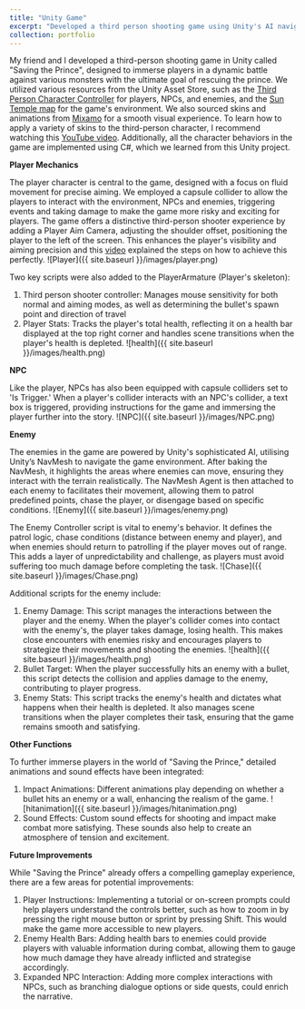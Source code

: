 ```yaml
---
title: "Unity Game"
excerpt: "Developed a third person shooting game using Unity's AI navigation to control NPCs <br/><img src='/aboutme/images/start.png' style='width:300px; height:auto;'>"
collection: portfolio
---
```


My friend and I developed a third-person shooting game in Unity called "Saving the Prince", designed to immerse players in a dynamic battle against various monsters with the ultimate goal of rescuing the prince. We utilized various resources from the Unity Asset Store, such as the [Third Person Character Controller](https://assetstore.unity.com/packages/essentials/starter-assets-thirdperson-updates-in-new-charactercontroller-pa-196526) for players, NPCs, and enemies, and the [Sun Temple map](https://assetstore.unity.com/packages/3d/environments/sun-temple-115417) for the game's environment. We also sourced skins and animations from [Mixamo](https://www.mixamo.com/#/) for a smooth visual experience. To learn how to apply a variety of skins to the third-person character, I recommend watching this [YouTube video](https://www.youtube.com/watch?v=lPBdjwIr4Lk). Additionally, all the character behaviors in the game are implemented using C#, which we learned from this Unity project.

**Player Mechanics**

The player character is central to the game, designed with a focus on fluid movement for precise aiming. We employed a capsule collider to allow the players to interact with the environment, NPCs and enemies, triggering events and taking damage to make the game more risky and exciting for players. The game offers a distinctive third-person shooter experience by adding a Player Aim Camera, adjusting the shoulder offset, positioning the player to the left of the screen. This enhances the player's visibility and aiming precision and this [video](https://www.youtube.com/watch?v=FbM4CkqtOuA&t=1519s) explained the steps on how to achieve this perfectly.
![Player]({{ site.baseurl }}/images/player.png)

Two key scripts were also added to the PlayerArmature (Player's skeleton):
1. Third person shooter controller: Manages mouse sensitivity for both normal and aiming modes, as well as determining the bullet's spawn point and direction of travel
2. Player Stats: Tracks the player's total health, reflecting it on a health bar displayed at the top right corner and handles scene transitions when the player's health is depleted.
![health]({{ site.baseurl }}/images/health.png)

**NPC**

Like the player, NPCs has also been equipped with capsule colliders set to 'Is Trigger.' When a player's collider interacts with an NPC's collider, a text box is triggered, providing instructions for the game and immersing the player further into the story.
![NPC]({{ site.baseurl }}/images/NPC.png)

**Enemy**

The enemies in the game are powered by Unity's sophisticated AI, utilising Unity’s NavMesh to navigate the game environment. After baking the NavMesh, it highlights the areas where enemies can move, ensuring they interact with the terrain realistically. The NavMesh Agent is then attached to each enemy to facilitates their movement, allowing them to patrol predefined points, chase the player, or disengage based on specific conditions.
![Enemy]({{ site.baseurl }}/images/enemy.png)

The Enemy Controller script is vital to enemy's behavior. It defines the patrol logic, chase conditions (distance between enemy and player), and when enemies should return to patrolling if the player moves out of range. This adds a layer of unpredictability and challenge, as players must avoid suffering too much damage before completing the task.
![Chase]({{ site.baseurl }}/images/Chase.png)

Additional scripts for the enemy include:
1. Enemy Damage: This script manages the interactions between the player and the enemy. When the player's collider comes into contact with the enemy's, the player takes damage, losing health. This makes close encounters with enemies risky and encourages players to strategize their movements and shooting the enemies.
![health]({{ site.baseurl }}/images/health.png)
3. Bullet Target: When the player successfully hits an enemy with a bullet, this script detects the collision and applies damage to the enemy, contributing to player progress.
4. Enemy Stats: This script tracks the enemy's health and dictates what happens when their health is depleted. It also manages scene transitions when the player completes their task, ensuring that the game remains smooth and satisfying.

**Other Functions**

To further immerse players in the world of "Saving the Prince," detailed animations and sound effects have been integrated:
1. Impact Animations: Different animations play depending on whether a bullet hits an enemy or a wall, enhancing the realism of the game.
![hitanimation]({{ site.baseurl }}/images/hitanimation.png)
3. Sound Effects: Custom sound effects for shooting and impact make combat more satisfying. These sounds also help to create an atmosphere of tension and excitement.

**Future Improvements**

While "Saving the Prince" already offers a compelling gameplay experience, there are a few areas for potential improvements:
1. Player Instructions: Implementing a tutorial or on-screen prompts could help players understand the controls better, such as how to zoom in by pressing the right mouse button or sprint by pressing Shift. This would make the game more accessible to new players.
2. Enemy Health Bars: Adding health bars to enemies could provide players with valuable information during combat, allowing them to gauge how much damage they have already inflicted and strategise accordingly.
3. Expanded NPC Interaction: Adding more complex interactions with NPCs, such as branching dialogue options or side quests, could enrich the narrative.
